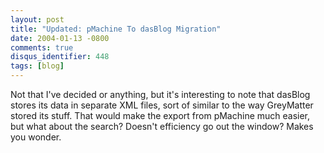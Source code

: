 ```yaml
---
layout: post
title: "Updated: pMachine To dasBlog Migration"
date: 2004-01-13 -0800
comments: true
disqus_identifier: 448
tags: [blog]
---
```

Not that I've decided or anything, but it's interesting to note that
dasBlog stores its data in separate XML files, sort of similar to the
way GreyMatter stored its stuff. That would make the export from
pMachine much easier, but what about the search? Doesn't efficiency go
out the window? Makes you wonder.
